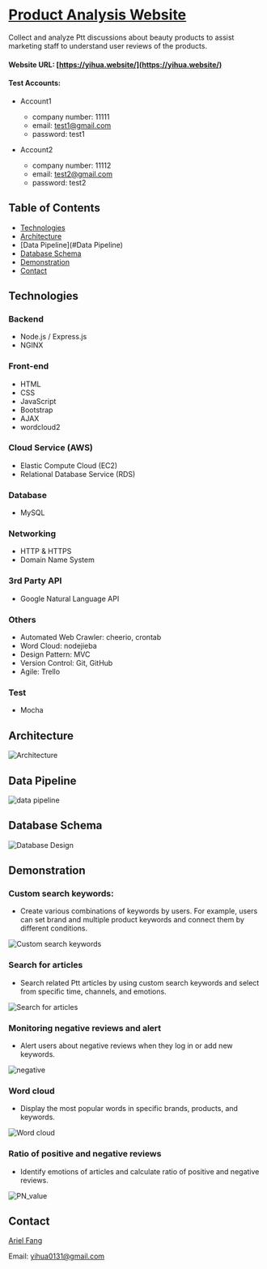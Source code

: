 # [Product Analysis Website](https://yihua.website/) 

Collect and analyze Ptt discussions about beauty products to assist marketing staff to understand user
reviews of the products.

#### Website URL: [https://yihua.website/](https://yihua.website/)

#### Test Accounts:

- Account1
  - company number: 11111
  - email: test1@gmail.com
  - password: test1

- Account2
  - company number: 11112
  - email: test2@gmail.com
  - password: test2


## Table of Contents

- [Technologies](#Technologies)
- [Architecture](#Architecture)
- [Data Pipeline](#Data Pipeline)
- [Database Schema](#Database-Schema)
- [Demonstration](#Demonstration)
- [Contact](#Contact)

## Technologies

### Backend

- Node.js / Express.js
- NGINX

### Front-end

- HTML
- CSS
- JavaScript
- Bootstrap
- AJAX
- wordcloud2

### Cloud Service (AWS)

- Elastic Compute Cloud (EC2)
- Relational Database Service (RDS)

### Database

- MySQL

### Networking

- HTTP & HTTPS
- Domain Name System

### 3rd Party API

- Google Natural Language API

### Others

- Automated Web Crawler: cheerio, crontab 
- Word Cloud: nodejieba
- Design Pattern: MVC
- Version Control: Git, GitHub
- Agile: Trello

### Test

- Mocha

## Architecture

![Architecture](https://user-images.githubusercontent.com/75560708/123538166-0aa2a780-d766-11eb-8cac-911a67dd9729.JPG)

## Data Pipeline

![data pipeline](https://user-images.githubusercontent.com/75560708/124915754-7a494a00-e024-11eb-8d4e-6dcf152d0b37.JPG)


## Database Schema

![Database Design](https://user-images.githubusercontent.com/75560708/123538177-1db57780-d766-11eb-9c31-fa43aa70961e.png)

## Demonstration 

### Custom search keywords:

- Create various combinations of keywords by users. For example, users can set
brand and multiple product keywords and connect them by different conditions.

![Custom search keywords](https://user-images.githubusercontent.com/75560708/123538198-39208280-d766-11eb-8759-e35ed49b9570.jpg)

### Search for articles

- Search related Ptt articles by using custom search keywords and select from specific time, channels, and emotions.

![Search for articles](https://user-images.githubusercontent.com/75560708/123539298-9b2fb680-d76b-11eb-9379-2b47f26a4b3d.gif)


### Monitoring negative reviews and alert

- Alert users about negative reviews when they log in or add new keywords.

![negative](https://user-images.githubusercontent.com/75560708/123539186-00cf7300-d76b-11eb-8113-f90922f748a7.gif)


### Word cloud

- Display the most popular words in specific brands, products, and keywords.

![Word cloud](https://user-images.githubusercontent.com/75560708/123538253-9caab000-d766-11eb-8ad1-328ae8d42235.jpg)


### Ratio of positive and negative reviews

- Identify emotions of articles and calculate ratio of positive and negative reviews.

![PN_value](https://user-images.githubusercontent.com/75560708/123539211-20ff3200-d76b-11eb-8140-4d9a8f67474e.gif)





## Contact

<a href="https://github.com/Arielfang131" target="_blank">Ariel Fang</a>

Email: yihua0131@gmail.com
